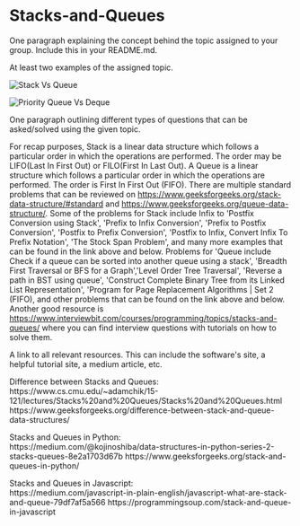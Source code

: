 # Stacks-and-Queues


One paragraph explaining the concept behind the topic assigned to your group. Include this in your README.md.




At least two examples of the assigned topic.

![Stack Vs Queue](https://imgur.com/T4YX5cf)

![Priority Queue Vs Deque](https://imgur.com/T4YX5cf)


One paragraph outlining different types of questions that can be asked/solved using the given topic.
 
 For recap purposes, Stack is a linear data structure which follows a particular order in which the operations are performed. The order may be LIFO(Last In First Out) or FILO(First In Last Out). A Queue is a linear structure which follows a particular order in which the operations are performed. The order is First In First Out (FIFO). There are multiple standard problems that can be reviewed on https://www.geeksforgeeks.org/stack-data-structure/#standard and https://www.geeksforgeeks.org/queue-data-structure/. Some of the problems for Stack include Infix to 'Postfix Conversion using Stack', 'Prefix to Infix Conversion', 'Prefix to Postfix Conversion', 'Postfix to Prefix Conversion', 'Postfix to Infix, Convert Infix To Prefix Notation', 'The Stock Span Problem', and many more examples that can be found in the link above and below. Problems for 'Queue include Check if a queue can be sorted into another queue using a stack', 'Breadth First Traversal or BFS for a Graph','Level Order Tree Traversal', 'Reverse a path in BST using queue', 'Construct Complete Binary Tree from its Linked List Representation', 'Program for Page Replacement Algorithms | Set 2 (FIFO), and other problems that can be found on the link above and below. Another good resource is https://www.interviewbit.com/courses/programming/topics/stacks-and-queues/ where you can find interview questions with tutorials on how to solve them.




A link to all relevant resources. This can include the software's site, a helpful tutorial site, a medium article, etc.

<p> Difference between Stacks and Queues: <br>
https://www.cs.cmu.edu/~adamchik/15-121/lectures/Stacks%20and%20Queues/Stacks%20and%20Queues.html
https://www.geeksforgeeks.org/difference-between-stack-and-queue-data-structures/ </p>

<p> Stacks and Queues in Python: <br>
https://medium.com/@kojinoshiba/data-structures-in-python-series-2-stacks-queues-8e2a1703d67b
https://www.geeksforgeeks.org/stack-and-queues-in-python/ </p>

<p> Stacks and Queues in Javascript: <br>
https://medium.com/javascript-in-plain-english/javascript-what-are-stack-and-queue-79df7af5a566
https://programmingsoup.com/stack-and-queue-in-javascript </p>
